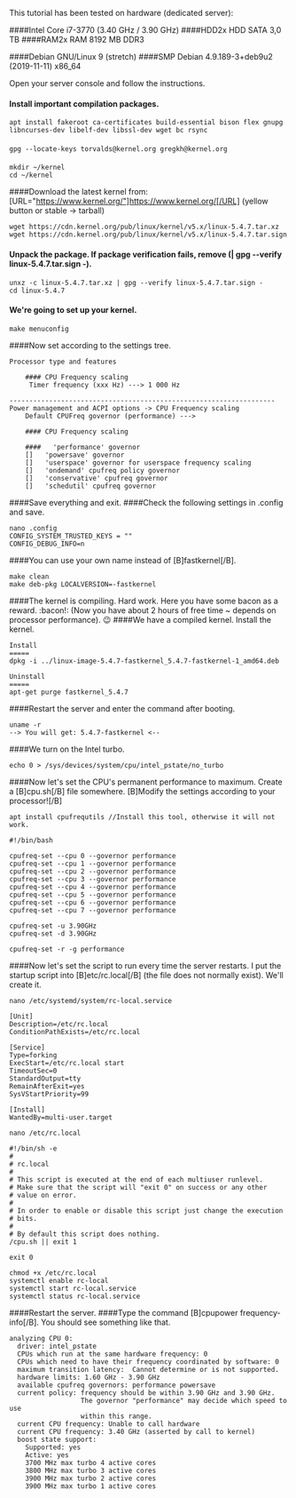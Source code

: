 This tutorial has been tested on hardware (dedicated server):

####Intel Core i7-3770 (3.40 GHz / 3.90 GHz)
####HDD2x HDD SATA 3,0 TB
####RAM2x RAM 8192 MB DDR3


####Debian GNU/Linux 9 (stretch)
####SMP Debian 4.9.189-3+deb9u2 (2019-11-11) x86_64


Open your server console and follow the instructions.

#### Install important compilation packages.
```
apt install fakeroot ca-certificates build-essential bison flex gnupg libncurses-dev libelf-dev libssl-dev wget bc rsync
```
#### 
```
gpg --locate-keys torvalds@kernel.org gregkh@kernel.org
```
####
```
mkdir ~/kernel
cd ~/kernel
```
####Download the latest kernel from: [URL="https://www.kernel.org/"]https://www.kernel.org/[/URL] (yellow button or stable -> tarball)
```
wget https://cdn.kernel.org/pub/linux/kernel/v5.x/linux-5.4.7.tar.xz
wget https://cdn.kernel.org/pub/linux/kernel/v5.x/linux-5.4.7.tar.sign
```
#### Unpack the package. If package verification fails, remove (| gpg --verify linux-5.4.7.tar.sign -).
```
unxz -c linux-5.4.7.tar.xz | gpg --verify linux-5.4.7.tar.sign -
cd linux-5.4.7
```
#### We're going to set up your kernel.
```
make menuconfig
```
####Now set according to the settings tree.
```
Processor type and features

    #### CPU Frequency scaling
     Timer frequency (xxx Hz) ---> 1 000 Hz

-------------------------------------------------------------------
Power management and ACPI options -> CPU Frequency scaling
    Default CPUFreq governor (performance) --->

    #### CPU Frequency scaling

    ####   'performance' governor
    []   'powersave' governor
    []   'userspace' governor for userspace frequency scaling
    []   'ondemand' cpufreq policy governor
    []   'conservative' cpufreq governor
    []   'schedutil' cpufreq governor
```
####Save everything and exit.
####Check the following settings in .config and save.
```
nano .config
CONFIG_SYSTEM_TRUSTED_KEYS = ""
CONFIG_DEBUG_INFO=n
```
####You can use your own name instead of [B]fastkernel[/B].
```
make clean
make deb-pkg LOCALVERSION=-fastkernel
```
####The kernel is compiling. Hard work. Here you have some bacon as a reward. :bacon!: (Now you have about 2 hours of free time ~ depends on processor performance). :wink:
####We have a compiled kernel. Install the kernel. 
```
Install
=====
dpkg -i ../linux-image-5.4.7-fastkernel_5.4.7-fastkernel-1_amd64.deb

Uninstall
=====
apt-get purge fastkernel_5.4.7
```
####Restart the server and enter the command after booting.
```
uname -r
--> You will get: 5.4.7-fastkernel <--
```
####We turn on the Intel turbo.
```
echo 0 > /sys/devices/system/cpu/intel_pstate/no_turbo
```
####Now let's set the CPU's permanent performance to maximum. Create a [B]cpu.sh[/B] file somewhere. [B]Modify the settings according to your processor![/B]
```
apt install cpufrequtils //Install this tool, otherwise it will not work.
```
```
#!/bin/bash

cpufreq-set --cpu 0 --governor performance
cpufreq-set --cpu 1 --governor performance
cpufreq-set --cpu 2 --governor performance
cpufreq-set --cpu 3 --governor performance
cpufreq-set --cpu 4 --governor performance
cpufreq-set --cpu 5 --governor performance
cpufreq-set --cpu 6 --governor performance
cpufreq-set --cpu 7 --governor performance

cpufreq-set -u 3.90GHz
cpufreq-set -d 3.90GHz

cpufreq-set -r -g performance
```
####Now let's set the script to run every time the server restarts. I put the startup script into [B]etc/rc.local[/B] (the file does not normally exist). We'll create it.
```
nano /etc/systemd/system/rc-local.service
```
```
[Unit]
Description=/etc/rc.local
ConditionPathExists=/etc/rc.local

[Service]
Type=forking
ExecStart=/etc/rc.local start
TimeoutSec=0
StandardOutput=tty
RemainAfterExit=yes
SysVStartPriority=99

[Install]
WantedBy=multi-user.target
```
```
nano /etc/rc.local
```
```
#!/bin/sh -e
#
# rc.local
#
# This script is executed at the end of each multiuser runlevel.
# Make sure that the script will "exit 0" on success or any other
# value on error.
#
# In order to enable or disable this script just change the execution
# bits.
#
# By default this script does nothing.
/cpu.sh || exit 1

exit 0
```
```
chmod +x /etc/rc.local
systemctl enable rc-local
systemctl start rc-local.service
systemctl status rc-local.service
```
####Restart the server.
####Type the command [B]cpupower frequency-info[/B]. You should see something like that.
```
analyzing CPU 0:
  driver: intel_pstate
  CPUs which run at the same hardware frequency: 0
  CPUs which need to have their frequency coordinated by software: 0
  maximum transition latency:  Cannot determine or is not supported.
  hardware limits: 1.60 GHz - 3.90 GHz
  available cpufreq governors: performance powersave
  current policy: frequency should be within 3.90 GHz and 3.90 GHz.
                  The governor "performance" may decide which speed to use
                  within this range.
  current CPU frequency: Unable to call hardware
  current CPU frequency: 3.40 GHz (asserted by call to kernel)
  boost state support:
    Supported: yes
    Active: yes
    3700 MHz max turbo 4 active cores
    3800 MHz max turbo 3 active cores
    3900 MHz max turbo 2 active cores
    3900 MHz max turbo 1 active cores
```
